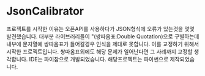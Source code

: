 # JsonCalibrator

프로젝트를 시작한 이유는 오픈API를 사용하다가 JSON형식에 오류가 있는것을 몇몇 발견했습니다.
대부분 라이브러리들이 "(쌍따옴표:Double Quotation)으로 구별하는데 내부에 문자열에 쌍따옴표가 들어갈경우 인식을 제대로 못합니다.
이를 교정하기 위해서 시작한 프로젝트입니다.
쌍따옴표외에도 해당 문제가 일어난다면 그 사례까지 교정할 생각합니다.
IDE는 파이참으로 개발되었습니다. 해당프로젝트는 파이썬으로 제작되었습니다.
